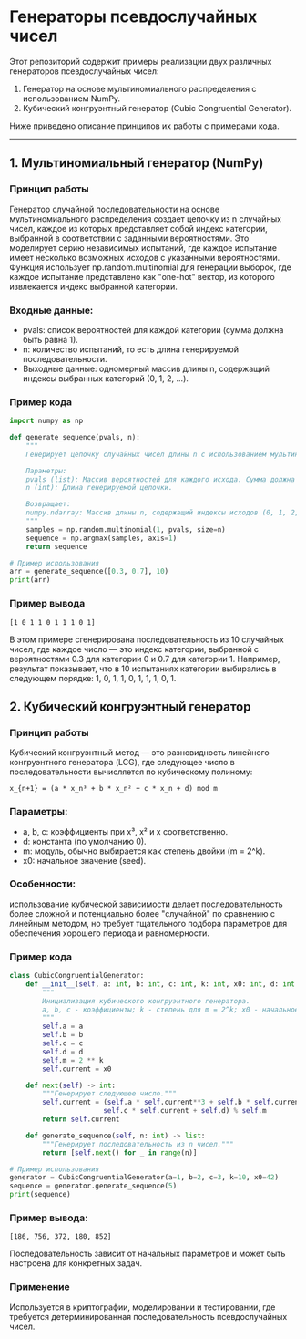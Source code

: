 # Генераторы псевдослучайных чисел

Этот репозиторий содержит примеры реализации двух различных генераторов псевдослучайных чисел:
1. Генератор на основе мультиномиального распределения с использованием NumPy.
2. Кубический конгруэнтный генератор (Cubic Congruential Generator).

Ниже приведено описание принципов их работы с примерами кода.

---

## 1. Мультиномиальный генератор (NumPy)
### Принцип работы
Генератор случайной последовательности на основе мультиномиального распределения создает цепочку из n случайных чисел, каждое из которых представляет собой индекс категории, выбранной в соответствии с заданными вероятностями. Это моделирует серию независимых испытаний, где каждое испытание имеет несколько возможных исходов с указанными вероятностями. Функция использует np.random.multinomial для генерации выборок, где каждое испытание представлено как "one-hot" вектор, из которого извлекается индекс выбранной категории.

### Входные данные:
- pvals: список вероятностей для каждой категории (сумма должна быть равна 1).
- n: количество испытаний, то есть длина генерируемой последовательности.
- Выходные данные: одномерный массив длины n, содержащий индексы выбранных категорий (0, 1, 2, ...).
### Пример кода
```python
import numpy as np

def generate_sequence(pvals, n):
    """
    Генерирует цепочку случайных чисел длины n с использованием мультиномиального распределения.

    Параметры:
    pvals (list): Массив вероятностей для каждого исхода. Сумма должна быть равна 1.
    n (int): Длина генерируемой цепочки.

    Возвращает:
    numpy.ndarray: Массив длины n, содержащий индексы исходов (0, 1, 2, ...).
    """
    samples = np.random.multinomial(1, pvals, size=n)
    sequence = np.argmax(samples, axis=1)
    return sequence

# Пример использования
arr = generate_sequence([0.3, 0.7], 10)
print(arr)
```
### Пример вывода
```text
[1 0 1 1 0 1 1 1 0 1]
```
В этом примере сгенерирована последовательность из 10 случайных чисел, где каждое число — это индекс категории, выбранной с вероятностями 0.3 для категории 0 и 0.7 для категории 1. Например, результат показывает, что в 10 испытаниях категории выбирались в следующем порядке: 1, 0, 1, 1, 0, 1, 1, 1, 0, 1.

## 2. Кубический конгруэнтный генератор
### Принцип работы
Кубический конгруэнтный метод — это разновидность линейного конгруэнтного генератора (LCG), где следующее число в последовательности вычисляется по кубическому полиному:

```text
x_{n+1} = (a * x_n³ + b * x_n² + c * x_n + d) mod m
```
### Параметры:
- a, b, c: коэффициенты при x³, x² и x соответственно.
- d: константа (по умолчанию 0).
- m: модуль, обычно выбирается как степень двойки (m = 2^k).
- x0: начальное значение (seed).
### Особенности: 
использование кубической зависимости делает последовательность более сложной и потенциально более "случайной" по сравнению с линейным методом, но требует тщательного подбора параметров для обеспечения хорошего периода и равномерности.
### Пример кода
```python
class CubicCongruentialGenerator:
    def __init__(self, a: int, b: int, c: int, k: int, x0: int, d: int = 0):
        """
        Инициализация кубического конгруэнтного генератора.
        a, b, c - коэффициенты; k - степень для m = 2^k; x0 - начальное значение; d - константа.
        """
        self.a = a
        self.b = b
        self.c = c
        self.d = d
        self.m = 2 ** k
        self.current = x0

    def next(self) -> int:
        """Генерирует следующее число."""
        self.current = (self.a * self.current**3 + self.b * self.current**2 + 
                       self.c * self.current + self.d) % self.m
        return self.current

    def generate_sequence(self, n: int) -> list:
        """Генерирует последовательность из n чисел."""
        return [self.next() for _ in range(n)]

# Пример использования
generator = CubicCongruentialGenerator(a=1, b=2, c=3, k=10, x0=42)
sequence = generator.generate_sequence(5)
print(sequence)
```
### Пример вывода:

```text
[186, 756, 372, 180, 852]
```
Последовательность зависит от начальных параметров и может быть настроена для конкретных задач.

### Применение
Используется в криптографии, моделировании и тестировании, где требуется детерминированная последовательность псевдослучайных чисел.